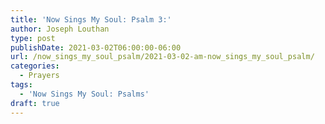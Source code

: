 ```yaml
---
title: 'Now Sings My Soul: Psalm 3:'
author: Joseph Louthan
type: post
publishDate: 2021-03-02T06:00:00-06:00
url: /now_sings_my_soul_psalm/2021-03-02-am-now_sings_my_soul_psalm/
categories:
  - Prayers
tags:
  - 'Now Sings My Soul: Psalms'
draft: true
---
```

<pre>
<div style="font-variant: small-caps;">

</div>

</pre>
